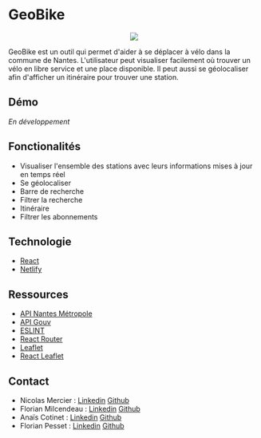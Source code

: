 # GeoBike

<div style="text-align:center"><img src="https://zupimages.net/up/20/48/138f.png" /></div>

GeoBike est un outil qui permet d'aider à se déplacer à vélo dans la commune de Nantes. 
L'utilisateur peut visualiser facilement où trouver un vélo en libre service et une place disponible. Il peut aussi se géolocaliser afin d'afficher un itinéraire pour trouver une station.

## Démo
*En développement*

## Fonctionalités
- Visualiser l'ensemble des stations avec leurs informations mises à jour en temps réel
- Se géolocaliser
- Barre de recherche
- Filtrer la recherche
- Itinéraire
- Filtrer les abonnements

## Technologie
- [React](https://reactjs.org/)
- [Netlify](https://www.netlify.com/)

## Ressources
- [API Nantes Métropole](https://data.nantesmetropole.fr/pages/home/)
- [API Gouv](https://geo.api.gouv.fr/adresse)
- [ESLINT](https://eslint.org/)
- [React Router](https://reactrouter.com/)
- [Leaflet](https://leafletjs.com/)
- [React Leaflet](https://react-leaflet.js.org/)

## Contact
- Nicolas Mercier : [Linkedin](https://www.linkedin.com/in/nicolas-mercier-80ba1232/) [Github](https://github.com/nicholas570)
- Florian Milcendeau : [Linkedin](https://www.linkedin.com/in/florian-milcendeau/) [Github](https://github.com/FlorianMilcendeau)
- Anaïs Cotinet : [Linkedin](https://www.linkedin.com/in/anais-cotinet) [Github](https://github.com/anais-ctnt)
- Florian Pesset : [Linkedin](https://www.linkedin.com/in/florianpesset/) [Github](https://github.com/Florian-Pesset)
